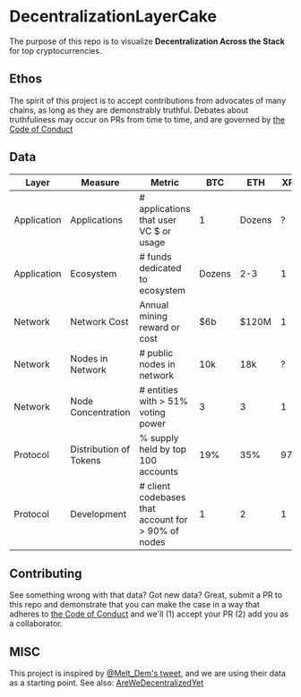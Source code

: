# DecentralizationLayerCake

The purpose of this repo is to visualize **Decentralization Across the Stack** for top cryptocurrencies.

## Ethos

The spirit of this project is to accept contributions from advocates of many chains, as long as they are demonstrably truthful.  Debates about truthfuliness may occur on PRs from time to time, and are governed by [the Code of Conduct](CODE_OF_CONDUCT.md)

## Data

| Layer         | Measure                   | Metric                                                | BTC  | ETH |  XRP     |       |   |
|---|---|---|---|---|---|---|---|
| Application  | Applications               | # applications that user VC $ or usage                |  1        | Dozens    | ?     |   |   |
| Application  | Ecosystem                  | # funds dedicated to ecosystem                        |  Dozens   | 2-3       | 1     |   |   |
| Network      | Network Cost               | Annual mining reward or cost                          |  $6b      | $120M     | 1     |   |   |
| Network      | Nodes in Network           | # public nodes in network                             |  10k      | 18k       | ?     |   |   |
| Network      | Node Concentration         | # entities with > 51% voting power                    |  3        | 3         | 1     |   |   |
| Protocol     | Distribution of Tokens     | % supply held by top 100 accounts                     |  19%      | 35%       | 97%   |   |   |
| Protocol     | Development                | # client codebases that account for > 90% of nodes    |  1        | 2         | 1     |   |   |


## Contributing

See something wrong with that data?  Got new data?  Great, submit a PR to this repo and demonstrate that you can make the case in a way that adheres to [the Code of Conduct](CODE_OF_CONDUCT.md) and we'll (1) accept your PR (2) add you as a collaborator.


## MISC 

This project is inspired by [@Melt_Dem's tweet](https://twitter.com/Melt_Dem/status/1031190564639830016), and we are using their data as a starting point.  See also: [AreWeDecentralizedYet](https://arewedecentralizedyet.com/)



<!-- Google Analytics -->
<img src='https://ga-beacon.appspot.com/UA-1014419-15/owocki/pytrader' style='width:1px; height:1px;' >

